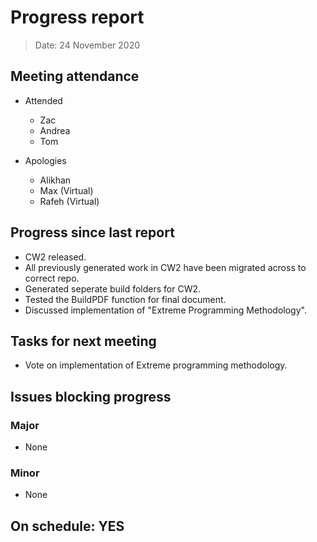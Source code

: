 <!-- File name must be Year-Month-Date.md
e.g. 2020-10-12.md -->

<!--One report per week Minimum!-->
# Progress report

> Date: 24 November 2020

<!--Names of those who attended the meeting, CSV-->
## Meeting attendance

- Attended
  - Zac
  - Andrea
  - Tom

- Apologies
  - Alikhan
  - Max (Virtual)
  - Rafeh (Virtual)

## Progress since last report
<!--What have you done ?-->
<!--Single line bullet point-->
- CW2 released.
- All previously generated work in CW2 have been migrated across to correct repo.
- Generated seperate build folders for CW2.
- Tested the BuildPDF function for final document.
- Discussed implementation of "Extreme Programming Methodology".

## Tasks for next meeting

<!--What will you do before the next?-->
<!--Single line bullet point-->

- Vote on implementation of Extreme programming methodology.

## Issues blocking progress

### Major

- None

### Minor

- None

<!--Pick one-->
<!--## On schedule: YES-->
<!--## On schedule: NO-->

## On schedule: YES
